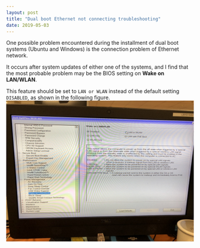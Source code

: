 ```yaml
---
layout: post
title: "Dual boot Ethernet not connecting troubleshooting"
date: 2019-05-03
---
```

One possible problem encountered during the installment of dual boot systems (Ubuntu and Windows) is the connection problem of Ethernet network.   

It occurs after system updates of either one of the systems, and I find that the most probable problem may be the BIOS setting on **Wake on LAN/WLAN**.   

This feature should be set to `LAN or WLAN` instead of the default setting `DISABLED`, as shown in the following figure.
![BIOS setting for Ethernet connection](bios_setting.jpg)
